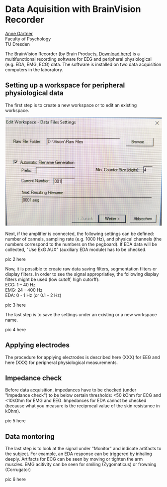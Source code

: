# Data Aquisition with BrainVision Recorder

[Anne Gärtner](mailto:anne_gaertner@tu-dresden.de)<br>
Faculty of Psychology<br>
TU Dresden

The BrainVision Recorder (by Brain Products, [Download here](https://www.brainproducts.com/downloads/recorder/)) is a multifunctional recording software for EEG and peripheral physiological (e.g. EDA, EMG, ECG) data. The software is installed on two data acquisition computers in the laboratory.


## Setting up a workspace for peripheral physiological data
The first step is to create a new workspace or to edit an existing workspace. 

![Figure1](Resources/BV-Recorder-1.png)<br>

Next, if the amplifier is connected, the following settings can be defined: number of cannels, sampling rate (e.g. 1000 Hz), and physical channels (the numbers correspond to the numbers on the pegboard). If EDA data will be collected, "Use ExG AUX" (auxiliary EDA module) has to be checked. 

pic 2 here

Now, it is possible to create raw data saving filters, segmentation filters or display filters. In order to see the signal appropriatley, the following display filters might be used (low cutoff, high cutorff): <br>
ECG: 1 – 40 Hz <br>
EMG: 24 - 400 Hz <br>
EDA: 0 - 1 Hz (or 0.1 – 2 Hz) <br>

pic 3 here

The last step is to save the settings under an existing or a new workspace name.

pic 4 here 

## Applying electrodes

The procedure for applying electrodes is described here (XXX) for EEG and here (XXX) for peripheral physiological measurements.

## Impedance check

Before data acquisition, impedances have to be checked (under "Impedance check") to be below certain thresholds: <50 kOhm for ECG and <10kOhm for EMG and EEG. Impedances for EDA cannot be checked (because what you measure is the reciprocal value of the skin resistance in kOhm).

pic 5 here

## Data montoring

The last step is to look at the signal under "Monitor" and indicate artifacts to the subject. For example, an EDA response can be triggered by inhaling deeply. Artifacts for ECG can be seen by moving or tighten the arm muscles. EMG acitivity can be seen for smiling (Zygomaticus) or frowning (Corrugator) 

pic 6 here
